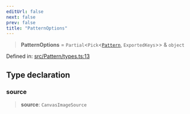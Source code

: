```yaml
---
editUrl: false
next: false
prev: false
title: "PatternOptions"
---
```


> **PatternOptions** = `Partial`\<`Pick`\<[`Pattern`](/api/classes/pattern/), `ExportedKeys`\>\> & `object`

Defined in: [src/Pattern/types.ts:13](https://github.com/fabricjs/fabric.js/blob/977f797255d8c56b5b68360b0d45bed33697d2e8/src/Pattern/types.ts#L13)

## Type declaration

### source

> **source**: `CanvasImageSource`
